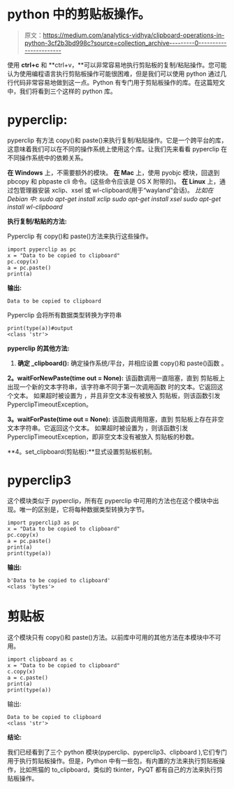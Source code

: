 # python 中的剪贴板操作。

> 原文：<https://medium.com/analytics-vidhya/clipboard-operations-in-python-3cf2b3bd998c?source=collection_archive---------0----------------------->

使用 **ctrl+c** 和 **ctrl+v，**可以非常容易地执行剪贴板的复制/粘贴操作。您可能认为使用编程语言执行剪贴板操作可能很困难，但是我们可以使用 python 通过几行代码非常容易地做到这一点。Python 有专门用于剪贴板操作的库。在这篇短文中，我们将看到三个这样的 python 库。

# **pyperclip:**

pyperclip 有方法 copy()和 paste()来执行复制/粘贴操作。它是一个跨平台的库，这意味着我们可以在不同的操作系统上使用这个库。让我们先来看看 pyperclip 在不同操作系统中的依赖关系。

**在 Windows** 上，不需要额外的模块。
**在 Mac** 上，使用 pyobjc 模块，回退到 pbcopy 和 pbpaste cli
命令。(这些命令应该是 OS X 附带的)。
**在 Linux** 上，通过包管理器安装 xclip、xsel 或 wl-clipboard(用于“wayland”会话)。
*比如在 Debian 中:
sudo apt-get install xclip
sudo apt-get install xsel
sudo apt-get install wl-clipboard*

**执行复制/粘贴的方法:**

Pyperclip 有 copy()和 paste()方法来执行这些操作。

```
import pyperclip as pc
x = "Data to be copied to clipboard"
pc.copy(x)
a = pc.paste()
print(a)
```

**输出:**

```
Data to be copied to clipboard
```

Pyperclip 会将所有数据类型转换为字符串

```
print(type(a))#output
<class 'str'>
```

**pyperclip 的其他方法:**

1.  **确定 _clipboard():**
    确定操作系统/平台，并相应设置 copy()和 paste()函数
    。

**2。waitForNewPaste(time out = None):**
该函数调用一直阻塞，直到
剪贴板上出现一个新的文本字符串，该字符串不同于第一次调用函数
时的文本。它返回这个文本。
如果超时被设置为
，并且非空文本没有被放入
剪贴板，则该函数引发 PyperclipTimeoutException。

**3。waitForPaste(time out = None):**
该函数调用阻塞，直到
剪贴板上存在非空文本字符串。它返回这个文本。
如果超时被设置为
，则该函数引发 PyperclipTimeoutException，即非空文本没有被放入
剪贴板的秒数。

**4。set_clipboard(剪贴板):**显式设置剪贴板机制。

# **pyperclip3**

这个模块类似于 pyperclip，所有在 pyperclip 中可用的方法也在这个模块中出现。唯一的区别是，它将每种数据类型转换为字节。

```
import pyperclip3 as pc
x = "Data to be copied to clipboard"
pc.copy(x)
a = pc.paste()
print(a)
print(type(a))
```

**输出:**

```
b'Data to be copied to clipboard'
<class 'bytes'>
```

# **剪贴板**

这个模块只有 copy()和 paste()方法。以前库中可用的其他方法在本模块中不可用。

```
import clipboard as c
x = "Data to be copied to clipboard"
c.copy(x)
a = c.paste()
print(a)
print(type(a))
```

输出:

```
Data to be copied to clipboard
<class 'str'>
```

**结论:**

我们已经看到了三个 python 模块(pyperclip、pyperclip3、clipboard ),它们专门用于执行剪贴板操作。但是，Python 中有一些包，有内置的方法来执行剪贴板操作，比如熊猫的 to_clipboard，类似的 tkinter，PyQT 都有自己的方法来执行剪贴板操作。